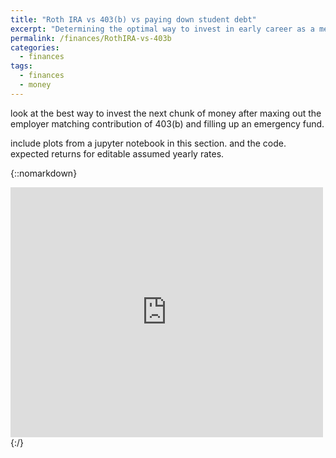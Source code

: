 ```yaml
---
title: "Roth IRA vs 403(b) vs paying down student debt"
excerpt: "Determining the optimal way to invest in early career as a medical professional"
permalink: /finances/RothIRA-vs-403b
categories:
  - finances
tags:
  - finances
  - money
---
```


look at the best way to invest the next chunk of money after maxing out the employer matching contribution of 403(b) and filling up an emergency fund.

include plots from a jupyter notebook in this section. and the code. expected returns for editable assumed yearly rates.

{::nomarkdown}
<iframe src="https://utexas.app.box.com/embed/s/2vszs7ba3oy3hsuf99zm74ix5d3liyk9?sortColumn=date&view=list" width="500" height="400" frameborder="0" allowfullscreen webkitallowfullscreen msallowfullscreen></iframe>
{:/}
